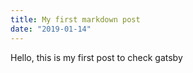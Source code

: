 ```yaml
---
title: My first markdown post
date: "2019-01-14"
---
```


Hello, this is my first post to check gatsby